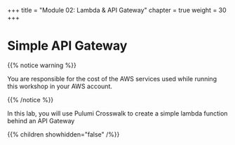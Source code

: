 +++
title = "Module 02: Lambda & API Gateway"
chapter = true
weight = 30
+++

# Simple API Gateway

{{% notice warning %}}<p> You are responsible for the cost of the AWS services used while running this workshop in your AWS account.</p> {{% /notice %}}

In this lab, you will use Pulumi Crosswalk to create a simple lambda function behind an API Gateway

{{% children showhidden="false" /%}}
